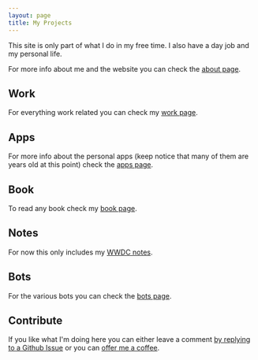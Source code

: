 ```yaml
---
layout: page
title: My Projects
---
```


This site is only part of what I do in my free time. I also have a day job and my personal life.

For more info about me and the website you can check the [about page](/about).


## Work

For everything work related you can check my [work page](/work).

## Apps

For more info about the personal apps (keep notice that many of them are years old at this point) check the [apps page](/apps).

## Book

To read any book check my [book page](/books).

## Notes

For now this only includes my [WWDC notes](/wwdc).

## Bots

For the various bots you can check the [bots page](/bots).

## Contribute

If you like what I'm doing here you can either leave a comment [by replying to a Github Issue](/about) or you can [offer me a coffee](https://paypal.me/vale93).